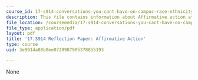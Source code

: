 ```yaml
---
course_id: 17-s914-conversations-you-cant-have-on-campus-race-ethnicity-gender-and-identity-spring-2012
description: This file contains information about Affirmative action at MIT.
file_location: /coursemedia/17-s914-conversations-you-cant-have-on-campus-race-ethnicity-gender-and-identity-spring-2012/3e9914a88b0ee0729987905378855193_MIT17_S914S12_aa6.pdf
file_type: application/pdf
layout: pdf
title: '17.S914 Reflection Paper: Affirmative Action'
type: course
uid: 3e9914a88b0ee0729987905378855193

---
```

None